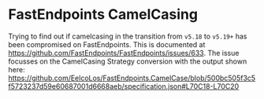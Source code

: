 # FastEndpoints CamelCasing

Trying to find out if camelcasing in the transition from `v5.18` to `v5.19+` has been compromised on FastEndpoints.
This is documented at https://github.com/FastEndpoints/FastEndpoints/issues/633.
The issue focusses on the CamelCasing Strategy conversion with the output shown here: https://github.com/EelcoLos/FastEndpoints.CamelCase/blob/500bc505f3c5f5723237d59e60687001d6668aeb/specification.json#L70C18-L70C20

